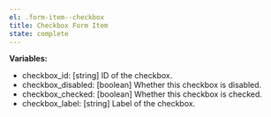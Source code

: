 ```yaml
---
el: .form-item--checkbox
title: Checkbox Form Item
state: complete
---
```


__Variables:__
* checkbox_id: [string] ID of the checkbox.
* checkbox_disabled: [boolean] Whether this checkbox is disabled.
* checkbox_checked: [boolean] Whether this checkbox is checked.
* checkbox_label: [string] Label of the checkbox.
